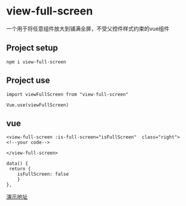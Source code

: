 # view-full-screen


一个用于将任意组件放大到铺满全屏，不受父控件样式约束的vue组件

## Project setup
```
npm i view-full-screen

```

## Project use
```
import viewFullScreen from "view-full-screen"

Vue.use(viewFullScreen)
```

## vue
```vue
<view-full-screen :is-full-screen="isFullScreen"  class="right">
<!--your code-->

</view-full-screen>

data() {
 return {
    isFullScreen: false
    }
},

```




[演示地址](https://codbking.github.io/view-full-screen)


